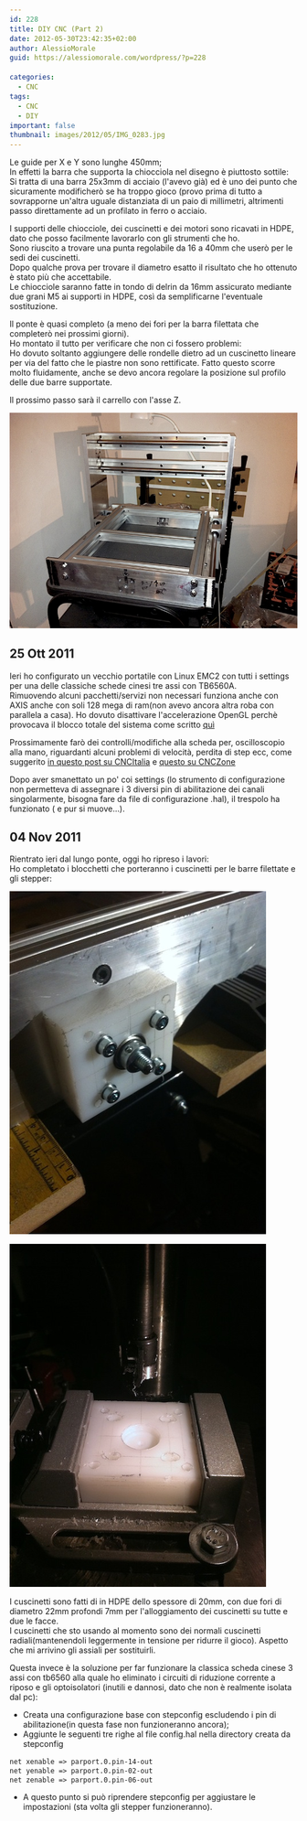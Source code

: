 ```yaml
---
id: 228
title: DIY CNC (Part 2)
date: 2012-05-30T23:42:35+02:00
author: AlessioMorale
guid: https://alessiomorale.com/wordpress/?p=228

categories:
  - CNC
tags:
  - CNC
  - DIY
important: false
thumbnail: images/2012/05/IMG_0283.jpg
---
```


Le guide per X e Y sono lunghe 450mm;  
In effetti la barra che supporta la chiocciola nel disegno è piuttosto sottile: Si tratta di una barra 25x3mm di acciaio (l'avevo già) ed è uno dei punto che sicuramente modificherò se ha troppo gioco (provo prima di tutto a sovrapporne un'altra uguale distanziata di un paio di millimetri, altrimenti passo direttamente ad un profilato in ferro o acciaio.

I supporti delle chiocciole, dei cuscinetti e dei motori sono ricavati in HDPE, dato che posso facilmente lavorarlo con gli strumenti che ho.  
Sono riuscito a trovare una punta regolabile da 16 a 40mm che userò per le sedi dei cuscinetti.  
Dopo qualche prova per trovare il diametro esatto il risultato che ho ottenuto è stato più che accettabile.  
Le chiocciole saranno fatte in tondo di delrin da 16mm assicurato mediante due grani M5 ai supporti in HDPE, così da semplificarne l'eventuale sostituzione.

Il ponte è quasi completo (a meno dei fori per la barra filettata che completerò nei prossimi giorni).  
Ho montato il tutto per verificare che non ci fossero problemi:  
Ho dovuto soltanto aggiungere delle rondelle dietro ad un cuscinetto lineare per via del fatto che le piastre non sono rettificate. Fatto questo scorre molto fluidamente, anche se devo ancora regolare la posizione sul profilo delle due barre supportate.

Il prossimo passo sarà il carrello con l'asse Z.

![](images/2012/05/IMG_0283.jpg)

## 25 Ott 2011

Ieri ho configurato un vecchio portatile con Linux EMC2 con tutti i settings per una delle classiche schede cinesi tre assi con TB6560A.  
Rimuovendo alcuni pacchetti/servizi non necessari funziona anche con AXIS anche con soli 128 mega di ram(non avevo ancora altra roba con parallela a casa).
Ho dovuto disattivare l'accelerazione OpenGL perchè provocava il blocco totale del sistema come scritto [quì](http://wiki.linuxcnc.org/emcinfo.pl?TroubleShooting#Installing_Software_based_OpenGL)

Prossimamente farò dei controlli/modifiche alla scheda per, oscilloscopio alla mano, riguardanti alcuni problemi di velocità, perdita di step ecc, come suggerito [in questo post su CNCItalia](http://www.cncitalia.net/forum/viewtopic.php?f=8&t=31444&hilit=TB6560&start=0) e [questo su CNCZone](http://www.cnczone.com/forums/general_electronics_discussion/110986-how_i_fixed_my_chinese.html?highlight=TB6560+chinese)

Dopo aver smanettato un po' coi settings (lo strumento di configurazione non permetteva di assegnare i 3 diversi pin di abilitazione dei canali singolarmente, bisogna fare da file di configurazione .hal), il trespolo ha funzionato ( e pur si muove&#8230;).

## 04 Nov 2011

Rientrato ieri dal lungo ponte, oggi ho ripreso i lavori:  
Ho completato i blocchetti che porteranno i cuscinetti per le barre filettate e gli stepper:

![](images/2012/05/IMG_0306.jpg)

![](images/2012/05/IMG_0305.jpg)

I cuscinetti sono fatti di in HDPE dello spessore di 20mm, con due fori di diametro 22mm profondi 7mm per l'alloggiamento dei cuscinetti su tutte e due le facce.  
I cuscinetti che sto usando al momento sono dei normali cuscinetti radiali(mantenendoli leggermente in tensione per ridurre il gioco). Aspetto che mi arrivino gli assiali per sostituirli.

Questa invece è la soluzione per far funzionare la classica scheda cinese 3 assi con tb6560 alla quale ho eliminato i circuiti di riduzione corrente a riposo e gli optoisolatori (inutili e dannosi, dato che non è realmente isolata dal pc):

- Creata una configurazione base con stepconfig escludendo i pin di abilitazione(in questa fase non funzioneranno ancora);
- Aggiunte le seguenti tre righe al file config.hal nella directory creata da stepconfig

```
net xenable => parport.0.pin-14-out
net yenable => parport.0.pin-02-out
net zenable => parport.0.pin-06-out
```

- A questo punto si può riprendere stepconfig per aggiustare le impostazioni (sta volta gli stepper funzioneranno).
